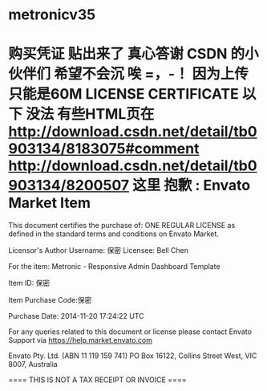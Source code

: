 # metronicv35
购买凭证 贴出来了 真心答谢 CSDN 的小伙伴们 希望不会沉 唉 =，-！
因为上传只能是60M
LICENSE CERTIFICATE 以下 没法 有些HTML页在
http://download.csdn.net/detail/tb0903134/8183075#comment
http://download.csdn.net/detail/tb0903134/8200507
这里 抱歉
: Envato Market Item
==============================================

This document certifies the purchase of:
ONE REGULAR LICENSE
as defined in the standard terms and conditions on Envato Market.

Licensor's Author Username: 保密
Licensee: Bell Chen

For the item:
Metronic - Responsive Admin Dashboard Template


Item ID: 保密

Item Purchase Code:保密

Purchase Date: 2014-11-20 17:24:22 UTC

For any queries related to this document or license please contact Envato Support via https://help.market.envato.com 

Envato Pty. Ltd. (ABN 11 119 159 741)
PO Box 16122, Collins Street West, VIC 8007, Australia

==== THIS IS NOT A TAX RECEIPT OR INVOICE ====
